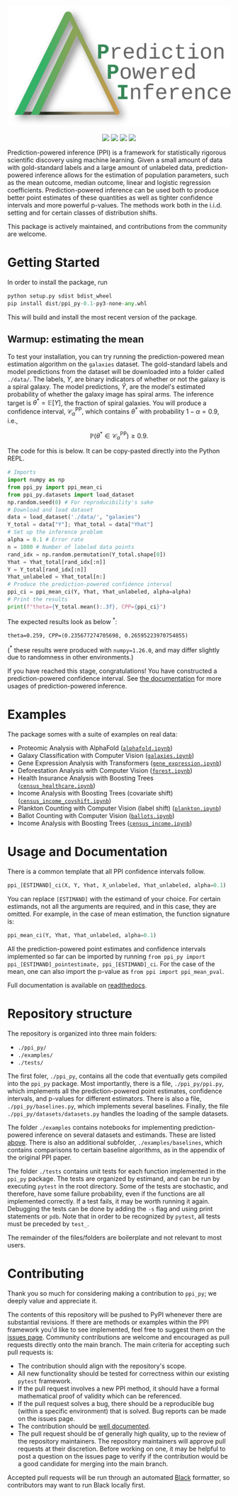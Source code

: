 <p align="center">
    <img src="./assets/ppi.svg?maxAge=2592000"/>
</p>
<p align="center">
    <a style="text-decoration:none !important;" href="https://arxiv.org/abs/2301.09633" alt="arXiv"><img src="https://img.shields.io/badge/paper-arXiv-red" /></a>
    <a style="text-decoration:none !important;" href="./" alt="package management"> <img src="https://img.shields.io/badge/pip-package-blue" /></a>
    <a style="text-decoration:none !important;" href="https://opensource.org/licenses/MIT" alt="License"><img src="https://img.shields.io/badge/license-MIT-750014" /></a>
    <a style="text-decoration:none !important;" href="http://hits.dwyl.com/aangelopoulos/ppi_py" alt="hits"><img src="https://hits.dwyl.com/aangelopoulos/ppi_py.svg?style=flat-square" /></a>
</p>

Prediction-powered inference (PPI) is a framework for statistically rigorous scientific discovery using machine learning.
Given a small amount of data with gold-standard labels and a large amount of unlabeled data, prediction-powered inference allows for the estimation of population parameters, such as the mean outcome, median outcome, linear and logistic regression coefficients.
Prediction-powered inference can be used both to produce better point estimates of these quantities as well as tighter confidence intervals and more powerful p-values.
The methods work both in the i.i.d. setting and for certain classes of distribution shifts.

This package is actively maintained, and contributions from the community are welcome.

# Getting Started 
In order to install the package, run 
```python
python setup.py sdist bdist_wheel
pip install dist/ppi_py-0.1-py3-none-any.whl
```
This will build and install the most recent version of the package.

## Warmup: estimating the mean

To test your installation, you can try running the prediction-powered mean estimation algorithm on the ```galaxies``` dataset.
The gold-standard labels and model predictions from the dataset will be downloaded into a folder called `./data/`.
The labels, $Y$, are binary indicators of whether or not the galaxy is a spiral galaxy.
The model predictions, $\hat{Y}$, are the model's estimated probability of whether the galaxy image has spiral arms.
The inference target is $\theta^* = \mathbb{E}[Y]$, the fraction of spiral galaxies.
You will produce a confidence interval, $\mathcal{C}^{\mathrm{PP}}_\alpha$, which contains $\theta^*$ with probability $1-\alpha=0.9$, i.e.,
```math
    \mathbb{P}\left( \theta^* \in \mathcal{C}^{\mathrm{PP}}_\alpha\right) \geq 0.9.
```

The code for this is below. It can be copy-pasted directly into the Python REPL.
```python
# Imports
import numpy as np
from ppi_py import ppi_mean_ci
from ppi_py.datasets import load_dataset
np.random.seed(0) # For reproducibility's sake
# Download and load dataset
data = load_dataset('./data/', "galaxies")
Y_total = data["Y"]; Yhat_total = data["Yhat"]
# Set up the inference problem
alpha = 0.1 # Error rate
n = 1000 # Number of labeled data points
rand_idx = np.random.permutation(Y_total.shape[0])
Yhat = Yhat_total[rand_idx[:n]]
Y = Y_total[rand_idx[:n]]
Yhat_unlabeled = Yhat_total[n:]
# Produce the prediction-powered confidence interval
ppi_ci = ppi_mean_ci(Y, Yhat, Yhat_unlabeled, alpha=alpha)
# Print the results
print(f"theta={Y_total.mean():.3f}, CPP={ppi_ci}")
```

The expected results look as below $^*$: 
```
theta=0.259, CPP=(0.235677274705698, 0.26595223970754855)
```
($^*$ these results were produced with ```numpy=1.26.0```, and may differ slightly due to randomness in other environments.)

If you have reached this stage, congratulations! You have constructed a prediction-powered confidence interval.
See [the documentation]() for more usages of prediction-powered inference.

# Examples

The package somes with a suite of examples on real data:
- Proteomic Analysis with AlphaFold ([```alphafold.ipynb```](https://github.com/aangelopoulos/ppi_py/blob/main/examples/alphafold.ipynb))
- Galaxy Classification with Computer Vision ([```galaxies.ipynb```](https://github.com/aangelopoulos/ppi_py/blob/main/examples/galaxies.ipynb))
- Gene Expression Analysis with Transformers ([```gene_expression.ipynb```](https://github.com/aangelopoulos/ppi_py/blob/main/examples/gene_expression.ipynb))
- Deforestation Analysis with Computer Vision ([```forest.ipynb```](https://github.com/aangelopoulos/ppi_py/blob/main/examples/forest.ipynb))
- Health Insurance Analysis with Boosting Trees ([```census_healthcare.ipynb```](https://github.com/aangelopoulos/ppi_py/blob/main/examples/census_healthcare.ipynb))
- Income Analysis with Boosting Trees (covariate shift) ([```census_income_covshift.ipynb```](https://github.com/aangelopoulos/ppi_py/blob/main/examples/census_income_covshift.ipynb))
- Plankton Counting with Computer Vision (label shift) ([```plankton.ipynb```](https://github.com/aangelopoulos/ppi_py/blob/main/examples/plankton.ipynb))
- Ballot Counting with Computer Vision ([```ballots.ipynb```](https://github.com/aangelopoulos/ppi_py/blob/main/examples/ballots.ipynb))
- Income Analysis with Boosting Trees ([```census_income.ipynb```](https://github.com/aangelopoulos/ppi_py/blob/main/examples/census_income.ipynb))

# Usage and Documentation
There is a common template that all PPI confidence intervals follow.

```python
ppi_[ESTIMAND]_ci(X, Y, Yhat, X_unlabeled, Yhat_unlabeled, alpha=0.1)
```

You can replace ```[ESTIMAND]``` with the estimand of your choice. For certain estimands, not all the arguments are required, and in this case, they are omitted. For example, in the case of mean estimation, the function signature is:
```python
ppi_mean_ci(Y, Yhat, Yhat_unlabeled, alpha=0.1)
```

All the prediction-powered point estimates and confidence intervals implemented so far can be imported by running ```from ppi_py import ppi_[ESTIMAND]_pointestimate, ppi_[ESTIMAND]_ci```. For the case of the mean, one can also import the p-value as ```from ppi import ppi_mean_pval```.

Full documentation is available on [readthedocs]().

# Repository structure
The repository is organized into three main folders:

- ```./ppi_py/```
- ```./examples/```
- ```./tests/```

The first foler, ```./ppi_py```, contains all the code that eventually gets compiled into the ```ppi_py``` package. Most importantly, there is a file, ```./ppi_py/ppi.py```, which implements all the prediction-powered point estimates, confidence intervals, and p-values for different estimators.
There is also a file, ```./ppi_py/baselines.py```, which implements several baselines.
Finally, the file ```./ppi_py/datasets/datasets.py``` handles the loading of the sample datasets.

The folder ```./examples``` contains notebooks for implementing prediction-powered inference on several datasets and estimands. These are listed [above](https://github.com/aangelopoulos/ppi_py/tree/main#examples). There is also an additional subfolder, ```./examples/baselines```, which contains comparisons to certain baseline algorithms, as in the appendix of the original PPI paper.

The folder ```./tests``` contains unit tests for each function implemented in the ```ppi_py``` package. The tests are organized by estimand, and can be run by executing ```pytest``` in the root directory. Some of the tests are stochastic, and therefore, have some failure probability, even if the functions are all implemented correctly. If a test fails, it may be worth running it again. Debugging the tests can be done by adding the ```-s``` flag and using print statements or ```pdb```. Note that in order to be recognized by ```pytest```, all tests must be preceded by ```test_```.

The remainder of the files/folders are boilerplate and not relevant to most users.

# Contributing
Thank you so much for considering making a contribution to ```ppi_py```; we deeply value and appreciate it.

The contents of this repository will be pushed to PyPI whenever there are substantial revisions. If there are methods or examples within the PPI framework you'd like to see implemented, feel free to suggest them on the [issues page](https://github.com/aangelopoulos/ppi_py/issues). Community contributions are welcome and encouraged as pull requests directly onto the main branch. The main criteria for accepting such pull requests is:
- The contribution should align with the repository's scope.
- All new functionality should be tested for correctness within our existing ```pytest``` framework. 
- If the pull request involves a new PPI method, it should have a formal mathematical proof of validity which can be referenced.
- If the pull request solves a bug, there should be a reproducible bug (within a specific environment) that is solved. Bug reports can be made on the issues page.
- The contribution should be [well documented](https://cookbook.openai.com/what_makes_documentation_good).
- The pull request should be of generally high quality, up to the review of the repository maintainers. 
The repository maintainers will approve pull requests at their discretion. Before working on one, it may be helpful to post a question on the issues page to verify if the contribution would be a good candidate for merging into the main branch.

Accepted pull requests will be run through an automated [Black](https://black.readthedocs.io/en/stable/) formatter, so contributors may want to run Black locally first.
